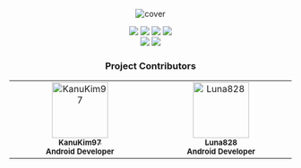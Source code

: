 <div align="center">

![cover](https://github.com/Team-Crackdown/.github-private/assets/74421057/f903ba3a-b1c3-423e-a196-2f3f293111d5)

<img src="https://img.shields.io/badge/Android_sdk_version-31%2B-3DDC84?style=flat&logo=android&logoColor=white"/>
<img src="https://img.shields.io/badge/Kotlin_version-1.8.10-7F52FF?style=flat&logo=Kotlin&logoColor=white"/>
<img src="https://img.shields.io/badge/Kotlin-Flow_API-7F52FF?style=flat&logo=Kotlin&logoColor=white"/>
<img src="https://img.shields.io/badge/Annotation_Processor-Kotlitn__KAPT-7F52FF?style=flat"/>
<br>
<img src="https://img.shields.io/badge/Jetpack_Compose_version-1.4.3-4285F4?style=flat&logo=jetpackcompose&logoColor=white"/>
<img src="https://img.shields.io/badge/Dagger--Hilt_version-2.4.22-3DDC84?style=flat"/>

### Project Contributors
<table>
  <tbody>
    <tr>
      <td align="center" valign="top" width="14.28%">
        <a href="https://github.com/KanuKim97">
        <img src="https://avatars.githubusercontent.com/u/74421057?v=4" width="100px;" alt="KanuKim97"/>
        <br />
          <sub>
            <b>KanuKim97</b>
          </sub>
        </a>
        <br />
        <sub>
            <b>Android Developer</b>
        </sub>
        <br />
     </td>
     <td align="center" valign="top" width="14.28%">
       <a href="https://github.com/Luna828">
       <img src="https://avatars.githubusercontent.com/u/93186591?v=4" width="100px;" alt="Luna828"/>
       <br />
         <sub>
           <b>Luna828</b>
         </sub>
       </a>
       <br />
       <sub>
           <b>Android Developer</b>
       </sub>
       <br />
     </td>
    </tr>
  </tbody>
</table>

</div>

